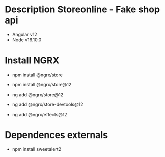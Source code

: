 # Description Storeonline - Fake shop api
 - Angular v12
 - Node v16.10.0

# Install NGRX
  - npm install @ngrx/store

  - npm install @ngrx/store@12
  - ng add @ngrx/store@12
  - ng add @ngrx/store-devtools@12
  - ng add @ngrx/effects@12

# Dependences externals
  - npm install sweetalert2

